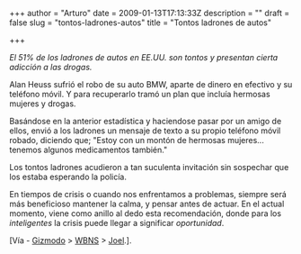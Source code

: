 +++
author = "Arturo"
date = 2009-01-13T17:13:33Z
description = ""
draft = false
slug = "tontos-ladrones-autos"
title = "Tontos ladrones de autos"

+++

 <p><em>El 51% de los ladrones de autos en EE.UU. son tontos y presentan cierta adicción a las drogas.</em></p>

<p>Alan Heuss sufrió el robo de su auto BMW, aparte de dinero en efectivo y su teléfono móvil. Y para recuperarlo tramó un plan que incluía hermosas mujeres y drogas.</p>

<p>Basándose en la anterior estadística y haciendose pasar por un amigo de ellos, envió a los ladrones un mensaje de texto a su propio teléfono móvil robado, diciendo que; "Estoy con un montón de hermosas mujeres... tenemos algunos medicamentos también."</p> 

<p>Los tontos ladrones acudieron a tan suculenta invitación sin sospechar que los estaba esperando la policía.</p>

<p>En tiempos de crisis o cuando nos enfrentamos a problemas, siempre será más beneficioso mantener la calma, y pensar antes de actuar. En el actual momento, viene como anillo al dedo esta recomendación, donde para los <em>inteligentes</em> la crisis puede llegar a significar <em>oportunidad</em>.</p>

<p>[Vía - <a href="http://i.gizmodo.com/5129557/guy-gets-back-stolen-car-and-phone-by-texting-thieves-hes-got-hot-girls-and-drugs">Gizmodo</a> &gt; <a href="http://geek.cl/wp-content/uploads/2009/01/story_carjacking_text.html?sid=102">WBNS</a> &gt; <a href="http://geek.cl/wp-content/uploads/2009/01/1113474991">Joel</a>.].</p>